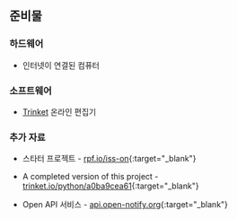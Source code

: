## 준비물

### 하드웨어

+ 인터넷이 연결된 컴퓨터

### 소프트웨어

+ [Trinket](https://trinket.io/) 온라인 편집기

### 추가 자료

+ 스타터 프로젝트 - [rpf.io/iss-on](http://rpf.io/iss-on){:target="_blank"}

+ A completed version of this project - [trinket.io/python/a0ba9cea61](https://trinket.io/python/a0ba9cea61){:target="_blank"}

+ Open API 서비스 - [api.open-notify.org](http://api.open-notify.org/){:target="_blank"}